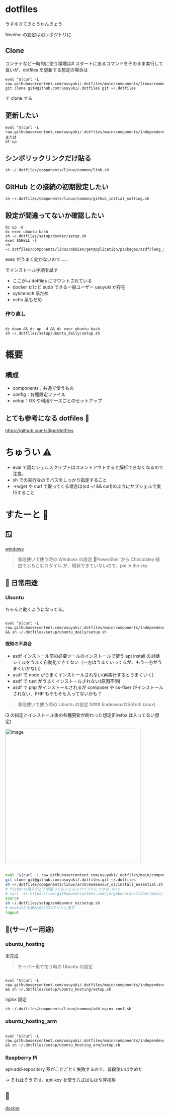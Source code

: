 # dotfiles

うすゆきてきとうかんきょう

NeoVim の設定は別リポジトリに

## Clone

コンテナなど一時的に使う環境は# スタートにあるコマンドをそのまま実行して良いが、dotfiles を更新する想定の場合は

```
eval "$(curl -L raw.githubusercontent.com/usuyuki/.dotfiles/main/components/linux/common/github_initial_setting.sh)"
git clone git@github.com:usuyuki/.dotfiles.git ~/.dotfiles
```

で clone する

## 更新したい

```
eval "$(curl -L raw.githubusercontent.com/usuyuki/.dotfiles/main/components/independency/update_dotfiles.sh)"
または
df-up
```

## シンボリックリンクだけ貼る

```
sh ~/.dotfiles/components/linux/common/link.sh
```

## GitHub との接続の初期設定したい

```
sh ~/.dotfiles/components/linux/common/github_initial_setting.sh
```

## 設定が間違ってないか確認したい

```
dc up -d
dc exec ubuntu bash
sh ~/.dotfiles/setup/docker/setup.sh
exec $SHELL -l
sh ~/.dotfiles/components/linux/debian/getApplication/packages/asdf/lang_installer.sh

```

exec がうまく効かないので……

でインストール手順を試す

- ここが~/.dotfiles にマウントされている
- docker だけど sudo できる一般ユーザー usuyuki が存在
- sytstemctl 系だめ
- echo 系もだめ

### 作り直し

```

dc down && dc up -d && dc exec ubuntu bash
sh ~/.dotfiles/setup/ubuntu_daily/setup.sh

```

# 概要

## 構成

- components：共通で使うもの
- config：各種設定ファイル
- setup：OS や利用ケースごとのセットアップ

## とても参考になる dotfiles 🥳

https://github.com/s3igo/dotfiles

# ちゅうい ⚠

- eval で読むシェルスクリプトはコメントアウトすると解析できなくなるので注意。
- sh での実行なのでパスをしっかり指定すること
- →wget や curl で取ってくる場合は(cd ~/ && curl)のようにサブシェルで実行すること

# すたーと 🍮

## 🪟

[windows](setup/win/setup.md)

> 普段使いで使う時の Windows の設定
> 📝PowerShell から Chocolatey 経由でぶちこむスタイル
> が、現状できていないので、pie in the sky

## 🏡 日常用途

### Ubuntu

ちゃんと動くようになってる。

```

eval "$(curl -L raw.githubusercontent.com/usuyuki/.dotfiles/main/components/independency/init.sh)" && sh ~/.dotfiles/setup/ubuntu_daily/setup.sh

```

#### 既知の不具合

- asdf インストール前の必要ツールのインストールで使う apt install の対話シェルをうまく自動化できてない（一方はうまくいってるが、もう一方がうまくいかない)
- asdf で node がうまくインストールされない(再実行するとうまくいく)
- asdf で rust がうまくインストールされない(原因不明)
- asdf で php がインストールされるが composer や cs-fixer がインストールされない、PHP もそもそも入ってないかも？

> 普段使いで使う時の Ubuntu の設定
> fi### EndeavourOS(Arch Linux)

i3 の指定とインストール後の各種更新が終わった想定(Firefox は入ってない想定)

<img width="430" alt="image" src="https://github.com/usuyuki/.dotfiles/assets/63891531/12694f4a-8acd-4fa2-bc9f-64d7e45b1890">

```bash

eval "$(curl -L raw.githubusercontent.com/usuyuki/.dotfiles/main/components/linux/common/github_initial_setting.sh)"
git clone git@github.com:usuyuki/.dotfiles.git ~/.dotfiles
sh ~/.dotfiles/components/linux/arch/endeavour_os/install_essential.sh
# fisherの導入がどう頑張ってもシェルスクリプトにできないので
# curl -sL https://raw.githubusercontent.com/jorgebucaran/fisher/main/functions/fisher.fish | source && fisher install jorgebucaran/fisher
source
sh ~/.dotfiles/setup/endeavour_os/setup.sh
# mozkなどの兼ね合いでログインし直す
logout
```

## 📡(サーバー用途)

### ubuntu_hosting

未完成

> サーバー用で使う時の Ubuntu の設定

```

eval "$(curl -L raw.githubusercontent.com/usuyuki/.dotfiles/main/components/independency/init.sh)" && sh ~/.dotfiles/setup/ubuntu_hosting/setup.sh

```

nginx 設定

```
sh ~/.dotfiles/components/linux/common/add_nginx_conf.sh
```

### ubuntu_hosting_arm

```

eval "$(curl -L raw.githubusercontent.com/usuyuki/.dotfiles/main/components/independency/init.sh)" && sh ~/.dotfiles/setup/ubuntu_hosting_arm/setup.sh

```

### Raspberry Pi

apt-add-repository 系がことごとく失敗するので、普段使いはやめた

→ それはそうでは。apt-key を使う方式はもはや非推奨

## 🐋

[docker](setup/ubuntu_hosting/setup.md)

```

```
